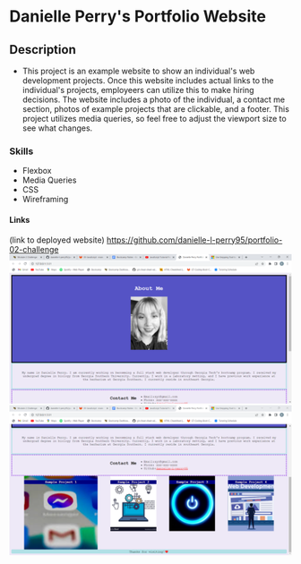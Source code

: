 # Danielle Perry's Portfolio Website

## Description
* This project is an example website to show an individual's web development projects. Once this website includes actual links to the 
individual's projects, employeers can utilize this to make hiring decisions. The website includes a photo of the individual, a contact me section, photos of example projects that are clickable, and a footer. This project utilizes media queries, so feel free to adjust the viewport size to see what changes. 

### Skills
* Flexbox
* Media Queries
* CSS
* Wireframing

#### Links
(link to deployed website)
https://github.com/danielle-l-perry95/portfolio-02-challenge
![Screenshot-1](./assets/images/Screenshot-02Challenge-1.png)
![Screenshot-2](./assets/images/Screenshot-02Challenge-2.png)
